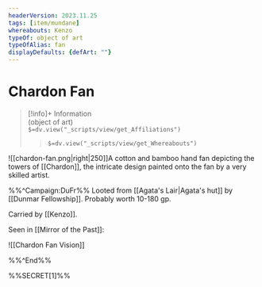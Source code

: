 ```yaml
---
headerVersion: 2023.11.25
tags: [item/mundane]
whereabouts: Kenzo
typeOf: object of art
typeOfAlias: fan
displayDefaults: {defArt: ""}
---
```

# Chardon Fan
>[!info]+ Information  
> (object of art)  
> `$=dv.view("_scripts/view/get_Affiliations")`  
>> `$=dv.view("_scripts/view/get_Whereabouts")`

![[chardon-fan.png|right|250]]A cotton and bamboo hand fan depicting the towers of [[Chardon]], the intricate design painted onto the fan by a very skilled artist.

%%^Campaign:DuFr%%
Looted from [[Agata's Lair|Agata's hut]] by [[Dunmar Fellowship]]. Probably worth 10-180 gp.

Carried by [[Kenzo]]. 

Seen in [[Mirror of the Past]]: 

![[Chardon Fan Vision]]

%%^End%%

%%SECRET[1]%%
